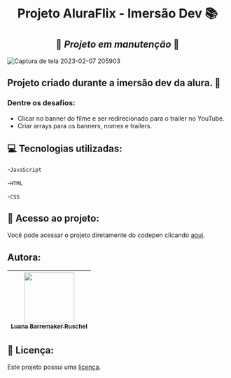<h1 align="center">Projeto AluraFlix - Imersão Dev 📚 </h1>
<h2 align="center">     
    🚧 <i> Projeto em manutenção </i> 🚧
</h2>

![Captura de tela 2023-02-07 205903](https://user-images.githubusercontent.com/123482142/217394437-27dcfa33-6602-439c-9b1c-0d4f8bd5a83d.png)

## Projeto criado durante a imersão dev da alura. 📌
<p> <h3>Dentre os desafios:</h3></p>
<ul>
<li>Clicar no banner do filme e ser redirecionado para o trailer no YouTube.</li>
<li> Criar arrays para os banners, nomes e trailers.</li>
</ul>

## 💻 Tecnologias utilizadas:
-``JavaScript``<p>
-``HTML``</p>
-``CSS``

## 📂 Acesso ao projeto:
Você pode acessar o projeto diretamente do codepen clicando [aqui](https://codepen.io/lurschz/full/oNMJopB).

## Autora:

| [<img src="https://avatars.githubusercontent.com/u/123482142?v=4" width=115><br><sub>Luana Barremaker Ruschel</sub>](https://github.com/lurschz)|
| :---: |

## 📑 Licença: 

Este projeto possui uma [licença](https://codepen.io/license/pen/oNMJopB).
